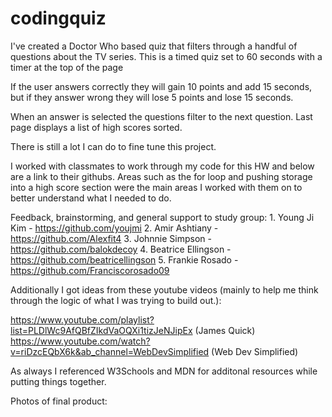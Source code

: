 # codingquiz

I've created a Doctor Who based quiz that filters through a handful of questions about the TV series. This is a timed quiz set to 60 seconds with a timer at the top of the page

If the user answers correctly they will gain 10 points and add 15 seconds, but if they answer wrong they will lose 5 points and lose 15 seconds.

When an answer is selected the questions filter to the next question. Last page displays a list of high scores sorted.

There is still a lot I can do to fine tune this project.

I worked with classmates to work through my code for this HW and below are a link to their githubs. Areas such as the for loop and pushing storage into a high score section were the main areas I worked with them on to better understand what I needed to do. 

Feedback, brainstorming, and general support to study group:
        1. Young Ji Kim - https://github.com/youjmi
        2. Amir Ashtiany - https://github.com/Alexfit4
        3. Johnnie Simpson - https://github.com/balokdecoy
        4. Beatrice Ellingson - https://github.com/beatricellingson
        5. Frankie Rosado - https://github.com/Franciscorosado09

Additionally I got ideas from these youtube videos (mainly to help me think through the logic of what I was trying to build out.): 

https://www.youtube.com/playlist?list=PLDlWc9AfQBfZIkdVaOQXi1tizJeNJipEx (James Quick)
https://www.youtube.com/watch?v=riDzcEQbX6k&ab_channel=WebDevSimplified (Web Dev Simplified)

As always I referenced W3Schools and MDN for additonal resources while putting things together.

Photos of final product:

